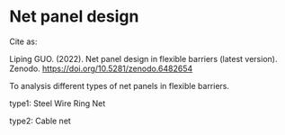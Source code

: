 # Net panel design
Cite as:

Liping GUO. (2022). Net panel design in flexible barriers (latest version). Zenodo. https://doi.org/10.5281/zenodo.6482654


To analysis different types of net panels in flexible barriers.

type1: Steel Wire Ring Net

type2: Cable net

